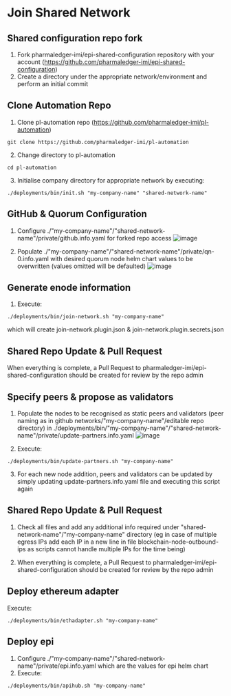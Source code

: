 # Join Shared Network
## Shared configuration repo fork
1. Fork pharmaledger-imi/epi-shared-configuration repository with your account  (https://github.com/pharmaledger-imi/epi-shared-configuration)
2. Create a directory under the appropriate network/environment and perform an initial commit 

## Clone Automation Repo
1. Clone pl-automation repo (https://github.com/pharmaledger-imi/pl-automation)
```shell
git clone https://github.com/pharmaledger-imi/pl-automation
```
2. Change directory to pl-automation
```shell
cd pl-automation
```
3. Initialise company directory for appropriate network by executing:
```shell
./deployments/bin/init.sh "my-company-name" "shared-network-name" 
```
## GitHub & Quorum Configuration
1. Configure ./"my-company-name"/"shared-network-name"/private/github.info.yaml for forked repo access
![image](https://user-images.githubusercontent.com/35995331/203970385-a49da4e1-b9d6-41ec-8d5d-4922db99df11.png)

3. Populate ./"my-company-name"/"shared-network-name"/private/qn-0.info.yaml with desired quorum node helm chart values to be overwritten (values omitted will be defaulted) 
![image](https://user-images.githubusercontent.com/35995331/203970728-cdc91c2d-ad93-4b60-adc9-af458d883fda.png)


## Generate enode information
1. Execute:
```shell
./deployments/bin/join-network.sh "my-company-name" 
```
which will create join-network.plugin.json & join-network.plugin.secrets.json

## Shared Repo Update & Pull Request
When everything is complete, a Pull Request to pharmaledger-imi/epi-shared-configuration should be created for review by the repo admin

## Specify peers & propose as validators
1. Populate the nodes to be recognised as static peers and validators (peer naming as in github networks/"my-company-name"/editable repo directory) in ./deployments/bin/"my-company-name"/"shared-network-name"/private/update-partners.info.yaml
![image](https://user-images.githubusercontent.com/35995331/203969712-75f7562b-9703-4c57-b072-1d636d9cc940.png)

2. Execute:
```shell
./deployments/bin/update-partners.sh "my-company-name"
```
3. For each new node addition, peers and validators can be updated by simply updating update-partners.info.yaml file and executing this script again

## Shared Repo Update & Pull Request
1. Check all files and add any additional info required under "shared-network-name"/"my-company-name" directory (eg in case of multiple egress IPs add each IP in a new line in file blockchain-node-outbound-ips as scripts cannot handle multiple IPs for the time being)
  
2. When everything is complete, a Pull Request to pharmaledger-imi/epi-shared-configuration should be created for review by the repo admin

## Deploy ethereum adapter
Execute:
```shell
./deployments/bin/ethadapter.sh "my-company-name" 
```
## Deploy epi
1. Configure ./"my-company-name"/"shared-network-name"/private/epi.info.yaml which are the values for epi helm chart
2. Execute:
```shell
./deployments/bin/apihub.sh "my-company-name"
